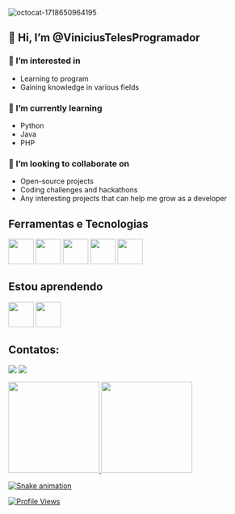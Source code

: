 ![octocat-1718650964195](https://github.com/ViniciusTelesProgramador/ViniciusTelesProgramador/assets/106317643/3e339b5f-e7bb-44c6-8476-4da620eaefa7)

## 👋 Hi, I’m @ViniciusTelesProgramador

### 👀 I’m interested in 
- Learning to program
- Gaining knowledge in various fields

### 🌱 I’m currently learning
- Python
- Java
- PHP

### 💞️ I’m looking to collaborate on
- Open-source projects
- Coding challenges and hackathons
- Any interesting projects that can help me grow as a developer

## Ferramentas e Tecnologias
<img src="https://cdn.jsdelivr.net/gh/devicons/devicon@latest/icons/python/python-original-wordmark.svg"  width="50" height="50" /> <img src="https://cdn.jsdelivr.net/gh/devicons/devicon@latest/icons/php/php-original.svg"  width="50" height="50" /> <img src="https://cdn.jsdelivr.net/gh/devicons/devicon@latest/icons/html5/html5-original-wordmark.svg"  width="50" height="50" /> <img src="https://cdn.jsdelivr.net/gh/devicons/devicon@latest/icons/css3/css3-original-wordmark.svg" width="50" height="50" /> <img src="https://cdn.jsdelivr.net/gh/devicons/devicon@latest/icons/mysql/mysql-original-wordmark.svg" width="50" height="50" />

## Estou aprendendo
<img src="https://cdn.jsdelivr.net/gh/devicons/devicon@latest/icons/django/django-plain.svg"  width="50" height="50"/> <img src="https://cdn.jsdelivr.net/gh/devicons/devicon@latest/icons/docker/docker-original-wordmark.svg" width="50" height="50" />

## Contatos:
<a href="www.linkedin.com/in/marcos-vinicius-teles-b57a1b272" target="_blank"><img loading="lazy" src="https://img.shields.io/badge/-LinkedIn-%230077B5?style=for-the-badge&logo=linkedin&logoColor=white" target="_blank"></a> <a href = "mailto: vinilennon69@gmail.com"><img loading="lazy" src="https://img.shields.io/badge/Gmail-D14836?style=for-the-badge&logo=gmail&logoColor=white" target="_blank"></a>


<div>
<a href="https://github.com/ViniciusTelesProgramador">
<img loading="lazy" height="180em" src="https://github-readme-stats.vercel.app/api/top-langs/?username=ViniciusTelesProgramador&layout=compact&langs_count=7&theme=dracula"/>
<img loading="lazy" height="180em" src="https://github-readme-stats.vercel.app/api?username=ViniciusTelesProgramador&show_icons=true&theme=dracula&include_all_commits=true&count_private=true"/>
</div>

![Snake animation](https://github.com/ViniciusTelesProgramador/ViniciusTelesProgramador/blob/output/github-contribution-grid-snake.svg)


![Profile Views](https://komarev.com/ghpvc/?username=ViniciusTelesProgramador&color=blueviolet)

<!---
ViniciusTelesProgramador/ViniciusTelesProgramador is a ✨ special ✨ repository because its `README.md` (this file) appears on your GitHub profile.
You can click the Preview link to take a look at your changes.
--->
